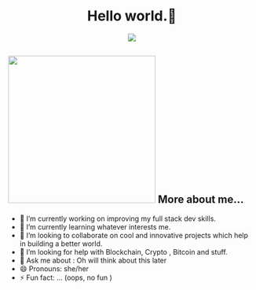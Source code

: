 <h1 align="center"> Hello world.👋</h1>

<p align="center">
<!--   <a href="https://github.com/DenverCoder1/readme-typing-svg"> -->
    <img src="https://readme-typing-svg.herokuapp.com?color=E22FE4&width=380&height=45&lines=Greetings+Everyone+!;I+am+Debmitra;An+Open-Source+Enthusiast;Nice+To+Meet+You+...&center=true"></a>

</p>
<h2><img src="https://media.giphy.com/media/UcWiVE3np6ztbBJgZ9/giphy.gif" height="300" width="300"> More about me... </h2> 

- 🔭 I’m currently working on improving my full stack dev skills.
- 🌱 I’m currently learning whatever interests me.
- 👯 I’m looking to collaborate on cool and innovative projects which help in building a better world.
- 🤔 I’m looking for help with Blockchain, Crypto , Bitcoin and stuff.
- 💬 Ask me about : Oh will think about this later
- 😄 Pronouns: she/her
- ⚡ Fun fact: ... (oops, no fun )

